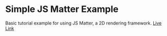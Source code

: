 # Simple JS Matter Example
 Basic tutorial example for using JS Matter, a 2D rendering framework. 
 [Live Link](https://lucid-turing-7b46c7.netlify.app/)
